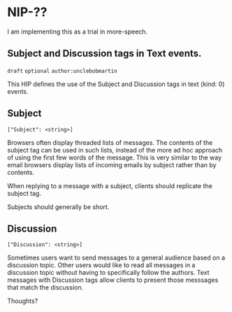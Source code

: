 NIP-??
======

I am implementing this as a trial in more-speech.  

Subject and Discussion tags in Text events.
-------------------------------------------

`draft` `optional` `author:unclebobmartin`

This HIP defines the use of the Subject and Discussion tags in text (kind: 0) events.

Subject
-------

`["Subject": <string>]`

Browsers often display threaded lists of messages.  The contents of the subject tag can be used in such lists, instead of the more ad hoc approach of using the first few words of the message.  This is very similar to the way email browsers display lists of incoming emails by subject rather than by contents.

When replying to a message with a subject, clients should replicate the subject tag.

Subjects should generally be short.

Discussion
----------

`["Discussion": <string>]`
	
Sometimes users want to send messages to a general audience based on a discussion topic.  Other users would like to read all messages in a discussion topic without having to specifically follow the authors.  Text messages with Discussion tags allow clients to present those messsages that match the discussion.

Thoughts?


